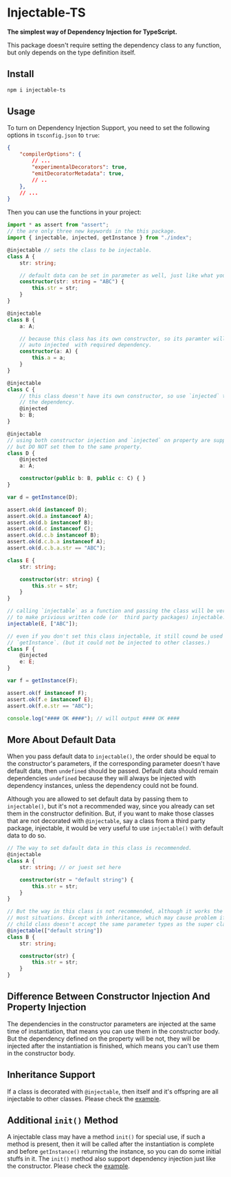 # Injectable-TS

**The simplest way of Dependency Injection for TypeScript.**

This package doesn't require setting the dependency class to any function,
but only depends on the type definition itself.

## Install

```sh
npm i injectable-ts
```

## Usage

To turn on Dependency Injection Support, you need to set the following options
in `tsconfig.json` to `true`:

```json
{
    "compilerOptions": {
        // ...
        "experimentalDecorators": true,
        "emitDecoratorMetadata": true,
        // ..
    },
    // ...
}
```

Then you can use the functions in your project:

```typescript
import * as assert from "assert";
// the are only three new keywords in the this package.
import { injectable, injected, getInstance } from "./index";

@injectable // sets the class to be injectable.
class A {
    str: string;

    // default data can be set in parameter as well, just like what you would do:
    constructor(str: string = "ABC") {
        this.str = str;
    }
}

@injectable
class B {
    a: A;

    // because this class has its own constructor, so its paramter will be 
    // auto injected  with required dependency.
    constructor(a: A) {
        this.a = a;
    }
}

@injectable
class C {
    // this class doesn't have its own constructor, so use `injected` to define
    // the dependency.
    @injected
    b: B;
}

@injectable
// using both constructor injection and `injected` on property are supported, 
// but DO NOT set them to the same property. 
class D {
    @injected
    a: A;

    constructor(public b: B, public c: C) { }
} 

var d = getInstance(D);

assert.ok(d instanceof D);
assert.ok(d.a instanceof A);
assert.ok(d.b instanceof B);
assert.ok(d.c instanceof C);
assert.ok(d.c.b instanceof B);
assert.ok(d.c.b.a instanceof A);
assert.ok(d.c.b.a.str == "ABC");

class E {
    str: string;

    constructor(str: string) {
        this.str = str;
    }
}

// calling `injectable` as a function and passing the class will be very useful 
// to make privious written code (or  third party packages) injectable.
injectable(E, ["ABC"]);

// even if you don't set this class injectable, it still cound be used by 
// `getInstance`. (but it could not be injected to other classes.)
class F {
    @injected
    e: E;
}

var f = getInstance(F);

assert.ok(f instanceof F);
assert.ok(f.e instanceof E);
assert.ok(f.e.str == "ABC");

console.log("#### OK ####"); // will output #### OK ####
```

## More About Default Data

When you pass default data to `injectable()`, the order should be equal to the 
constructor's parameters, if the corresponding parameter doesn't have default 
data, then `undefined` should be passed. Default data should remain dependencies
`undefined` because they will always be injected with dependency instances, 
unless the dependency could not be found.

Although you are allowed to set default data by passing them to `injectable()`, 
but it's not a recommended way, since you already can set them in the 
constructor definition. But, if you want to make those classes that are not 
decorated with `@injectable`, say a class from a third party package, injectable,
it would be very useful to use `injectable()` with default data to do so.

```typescript
// The way to set dafault data in this class is recommended.
@injectable
class A {
    str: string; // or juest set here

    constructor(str = "default string") {
        this.str = str;
    }
}

// But the way in this class is not recommended, although it works the same in 
// most situations. Except with inheritance, which may cause problem if the 
// child class doesn't accept the same parameter types as the super class do.
@injectable(["default string"])
class B {
    str: string;

    constructor(str) {
        this.str = str;
    }
}
```

## Difference Between Constructor Injection And Property Injection

The dependencies in the constructor parameters are injected at the same time of 
instantiation, that means you can use them in the constructor body. But the 
dependency defined on the property will be not, they will be injected after the 
instantiation is finished, which means you can't use them in the constructor 
body.

## Inheritance Support

If a class is decorated with `@injectable`, then itself and it's offspring are 
all injectable to other classes. Please check the [example](./example-inheritance/index.ts).

## Additional `init()` Method

A injectable class may have a method `init()` for special use, if such a method 
is present, then it will be called after the instantiation is complete and 
before `getInstance()` returning the instance, so you can do some initial stuffs
in it. The `init()` method also support dependency injection just like the 
constructor. Please check the [example](./example-init/index.ts).